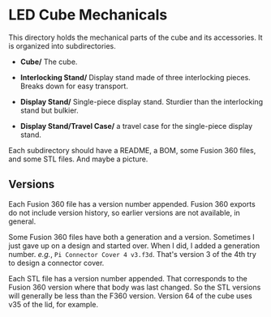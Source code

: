 # LED Cube Mechanicals

This directory holds the mechanical parts of the cube
and its accessories.  It is organized into subdirectories.

* **Cube/** The cube.

* **Interlocking Stand/** Display stand made of three
interlocking pieces.  Breaks down for easy transport.

* **Display Stand/** Single-piece display stand.  Sturdier
than the interlocking stand but bulkier.

* **Display Stand/Travel Case/** a travel case for the
single-piece display stand.


Each subdirectory should have a README, a BOM, some Fusion 360 files, and some STL files.  And maybe a picture.


## Versions

Each Fusion 360 file has a version number appended.
Fusion 360 exports do not include version history,
so earlier versions are not available, in general.

Some Fusion 360 files have both a generation and
a version.  Sometimes I just gave up on a design and started over.
When I did, I added a generation number.  *e.g.*, `Pi Connector Cover 4 v3.f3d`.
That's version 3 of the 4th try to design a connector cover.

Each STL file has a version number appended.  That
corresponds to the Fusion 360 version where that
body was last changed.  So the STL versions will
generally be less than the F360 version.  Version
64 of the cube uses v35 of the lid, for example.
